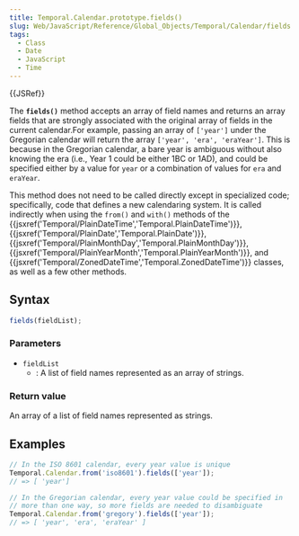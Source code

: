 ```yaml
---
title: Temporal.Calendar.prototype.fields()
slug: Web/JavaScript/Reference/Global_Objects/Temporal/Calendar/fields
tags:
  - Class
  - Date
  - JavaScript
  - Time
---
```

{{JSRef}}

The **`fields()`** method accepts an array of field names and returns an array
fields that are strongly associated with the original array of fields in the
current calendar.For example, passing an array of `['year']` under the Gregorian
calendar will return the array `['year', 'era', 'eraYear']`. This is because in
the Gregorian calendar, a bare year is ambiguous without also knowing the era
(i.e., Year 1 could be either 1BC or 1AD), and could be specified either by a
value for `year` or a combination of values for `era` and `eraYear`.

This method does not need to be called directly except in specialized code;
specifically, code that defines a new calendaring system. It is called
indirectly when using the `from()` and `with()` methods of the
{{jsxref('Temporal/PlainDateTime','Temporal.PlainDateTime')}},
{{jsxref('Temporal/PlainDate','Temporal.PlainDate')}},
{{jsxref('Temporal/PlainMonthDay','Temporal.PlainMonthDay')}},
{{jsxref('Temporal/PlainYearMonth','Temporal.PlainYearMonth')}},
and
{{jsxref('Temporal/ZonedDateTime','Temporal.ZonedDateTime')}}
classes, as well as a few other methods.

## Syntax

```js
fields(fieldList);
```

### Parameters

- `fieldList`
  - : A list of field names represented as an array of strings.

### Return value

An array of a list of field names represented as strings.

## Examples

```js
// In the ISO 8601 calendar, every year value is unique
Temporal.Calendar.from('iso8601').fields(['year']);
// => [ 'year']

// In the Gregorian calendar, every year value could be specified in
// more than one way, so more fields are needed to disambiguate
Temporal.Calendar.from('gregory').fields(['year']);
// => [ 'year', 'era', 'eraYear' ]
```
